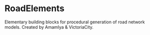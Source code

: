 # RoadElements
Elementary building blocks for procedural generation of road network models. Created by AmamIya &amp; VictoriaCity.
